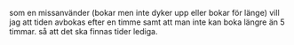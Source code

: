 som en missanvänder (bokar men inte dyker upp eller bokar för länge) 
vill jag att tiden avbokas efter en timme samt att man inte kan boka längre än 5 timmar.
så att det ska finnas tider lediga.
